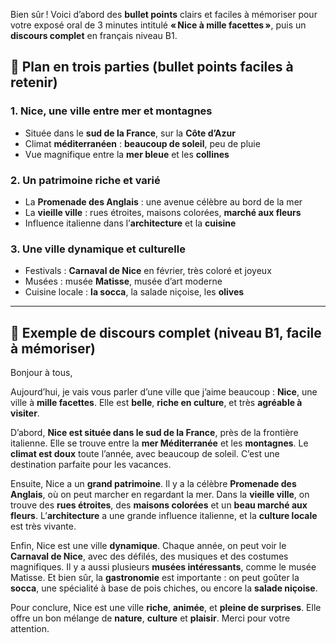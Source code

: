 Bien sûr ! Voici d’abord des **bullet points** clairs et faciles à mémoriser
pour votre exposé oral de 3 minutes intitulé **« Nice à mille facettes »**, puis
un **discours complet** en français niveau B1.

## 🔹 **Plan en trois parties (bullet points faciles à retenir)**

### 1. **Nice, une ville entre mer et montagnes**

- Située dans le **sud de la France**, sur la **Côte d’Azur**
- Climat **méditerranéen** : **beaucoup de soleil**, peu de pluie
- Vue magnifique entre la **mer bleue** et les **collines**

### 2. **Un patrimoine riche et varié**

- La **Promenade des Anglais** : une avenue célèbre au bord de la mer
- La **vieille ville** : rues étroites, maisons colorées, **marché aux fleurs**
- Influence italienne dans l’**architecture** et la **cuisine**

### 3. **Une ville dynamique et culturelle**

- Festivals : **Carnaval de Nice** en février, très coloré et joyeux
- Musées : musée **Matisse**, musée d’art moderne
- Cuisine locale : **la socca**, la salade niçoise, les **olives**

---

## 🎤 **Exemple de discours complet (niveau B1, facile à mémoriser)**

Bonjour à tous,

Aujourd’hui, je vais vous parler d’une ville que j’aime beaucoup : **Nice**, une
ville à **mille facettes**. Elle est **belle**, **riche en culture**, et très
**agréable à visiter**.

D’abord, **Nice est située dans le sud de la France**, près de la frontière
italienne. Elle se trouve entre la **mer Méditerranée** et les **montagnes**. Le
**climat est doux** toute l’année, avec beaucoup de soleil. C’est une
destination parfaite pour les vacances.

Ensuite, Nice a un **grand patrimoine**. Il y a la célèbre **Promenade des
Anglais**, où on peut marcher en regardant la mer. Dans la **vieille ville**, on
trouve des **rues étroites**, des **maisons colorées** et un **beau marché aux
fleurs**. L’**architecture** a une grande influence italienne, et la **culture
locale** est très vivante.

Enfin, Nice est une ville **dynamique**. Chaque année, on peut voir le
**Carnaval de Nice**, avec des défilés, des musiques et des costumes
magnifiques. Il y a aussi plusieurs **musées intéressants**, comme le musée
Matisse. Et bien sûr, la **gastronomie** est importante : on peut goûter la
**socca**, une spécialité à base de pois chiches, ou encore la **salade
niçoise**.

Pour conclure, Nice est une ville **riche**, **animée**, et **pleine de
surprises**. Elle offre un bon mélange de **nature**, **culture** et
**plaisir**. Merci pour votre attention.
